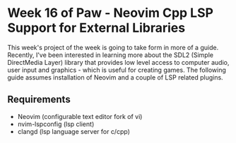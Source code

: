 # Week 16 of Paw - Neovim Cpp LSP Support for External Libraries

This week's project of the week is going to take form in more of a guide. Recently, I've been interested in learning more about the SDL2 (Simple DirectMedia Layer) library that provides low level access to computer audio, user input and graphics - which is useful for creating games. The following guide assumes installation of Neovim and a couple of LSP related plugins.

## Requirements
- Neovim (configurable text editor fork of vi)
- nvim-lspconfig (lsp client)
- clangd (lsp language server for c/cpp)
